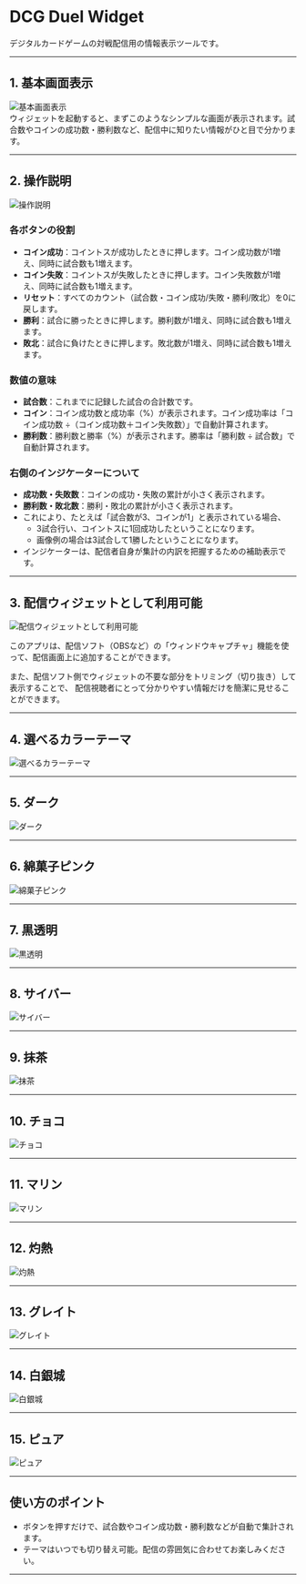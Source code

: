 # DCG Duel Widget

デジタルカードゲームの対戦配信用の情報表示ツールです。

---

## 1. 基本画面表示
![基本画面表示](assets/forREADME/1_基本画面表示.png)  
ウィジェットを起動すると、まずこのようなシンプルな画面が表示されます。試合数やコインの成功数・勝利数など、配信中に知りたい情報がひと目で分かります。

---

## 2. 操作説明
![操作説明](assets/forREADME/2_操作説明.png)

### 各ボタンの役割
- **コイン成功**：コイントスが成功したときに押します。コイン成功数が1増え、同時に試合数も1増えます。
- **コイン失敗**：コイントスが失敗したときに押します。コイン失敗数が1増え、同時に試合数も1増えます。
- **リセット**：すべてのカウント（試合数・コイン成功/失敗・勝利/敗北）を0に戻します。
- **勝利**：試合に勝ったときに押します。勝利数が1増え、同時に試合数も1増えます。
- **敗北**：試合に負けたときに押します。敗北数が1増え、同時に試合数も1増えます。

### 数値の意味
- **試合数**：これまでに記録した試合の合計数です。
- **コイン**：コイン成功数と成功率（%）が表示されます。コイン成功率は「コイン成功数 ÷（コイン成功数＋コイン失敗数）」で自動計算されます。
- **勝利数**：勝利数と勝率（%）が表示されます。勝率は「勝利数 ÷ 試合数」で自動計算されます。

### 右側のインジケーターについて
- **成功数・失敗数**：コインの成功・失敗の累計が小さく表示されます。
- **勝利数・敗北数**：勝利・敗北の累計が小さく表示されます。
- これにより、たとえば「試合数が3、コインが1」と表示されている場合、
  - 3試合行い、コイントスに1回成功したということになります。
  - 画像例の場合は3試合して1勝したということになります。
- インジケーターは、配信者自身が集計の内訳を把握するための補助表示です。


---

## 3. 配信ウィジェットとして利用可能
![配信ウィジェットとして利用可能](assets/forREADME/3_配信ウィジェットとして利用可能.png)

このアプリは、配信ソフト（OBSなど）の「ウィンドウキャプチャ」機能を使って、配信画面上に追加することができます。

また、配信ソフト側でウィジェットの不要な部分をトリミング（切り抜き）して表示することで、
配信視聴者にとって分かりやすい情報だけを簡潔に見せることができます。

---

## 4. 選べるカラーテーマ
![選べるカラーテーマ](assets/forREADME/4_選べるカラーテーマ.png)

---

## 5. ダーク
![ダーク](assets/forREADME/5_ダーク.png)

---

## 6. 綿菓子ピンク
![綿菓子ピンク](assets/forREADME/6_綿菓子ピンク.png)

---

## 7. 黒透明
![黒透明](assets/forREADME/7_黒透明.png)

---

## 8. サイバー
![サイバー](assets/forREADME/8_サイバー.png)

---

## 9. 抹茶
![抹茶](assets/forREADME/9_抹茶.png)

---

## 10. チョコ
![チョコ](assets/forREADME/10_チョコ.png)

---

## 11. マリン
![マリン](assets/forREADME/11_マリン.png)

---

## 12. 灼熱
![灼熱](assets/forREADME/12_灼熱.png)

---

## 13. グレイト
![グレイト](assets/forREADME/13_グレイト.png)

---

## 14. 白銀城
![白銀城](assets/forREADME/14_白銀城.png)

---

## 15. ピュア
![ピュア](assets/forREADME/15_ピュア.png)

---

## 使い方のポイント
- ボタンを押すだけで、試合数やコイン成功数・勝利数などが自動で集計されます。
- テーマはいつでも切り替え可能。配信の雰囲気に合わせてお楽しみください。

---

